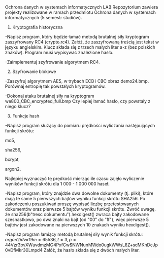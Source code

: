 Ochrona danych w systemach informatycznych LAB
Repozytorium zawiera projekty realizowane w ramach przedmiotu Ochrona danych w systemach informatycznych (5 semestr studiów).

1. Kryptografia historyczna

-Napisz program, który będzie łamać metodą brutalnej siły kryptogram zaszyfrowany RC4 (crypto.rc4). Załóż, że zaszyfrowaną treścią jest tekst w języku angielskim. Klucz składa się z trzech małych liter a-z (bez polskich znaków). Program musi wypisywać znalezione hasło. 

-Zaimplementuj szyfrowanie algorytmem RC4.

2. Szyfrowanie blokowe

-Zaszyfruj algorytmem AES, w trybach ECB i CBC obraz demo24.bmp. Porównaj entropię tak powstałych kryptogramów. 

-Dokonaj ataku brutalnej siły na kryptogram we800_CBC_encrypted_full.bmp Czy lepiej łamać hasło, czy powstały z niego klucz?

3. Funkcje hash

-Napisz program służący do pomiaru prędkości wyliczania następujących funkcji skrótu:

md5,

sha256,

bcrypt,

argon2.

Najlepiej wyznaczyć tę prędkość mierząc ile czasu zajęło wyliczenie wyników funkcji skrótu dla 1 000 - 1 000 000 haseł.

-Napisz program, który znajdzie dwa dowolne dokumenty (tj. pliki), które mają te same 5 pierwszych bajtów wyniku funkcji skrótu SHA256. Po zakończeniu poszukiwań proszę wypisać liczbę przetestowanych dokumentów oraz pierwsze 5 bajtów wyniku funkcji skrótu. Zwróć uwagę, że sha256(b"tresc dokumentu").hexdigest() zwraca bajty zakodowane szesnastkowo, po dwa znaki na bajt (od "00" do "ff"), więc pierwsze 5 bajtów jest zakodowane na pierwszych 10 znakach wyniku hexdigest().

-Napisz program łamiący metodą brutalnej siły wynik funkcji skrótu: $argon2id$v=19$m=65536,t=3,p=4$4Vzr3bvXWuvdmzMG4PxfCw$NWNunMWdo0ugkWWsL8Z+sdMKnDcJp0vDfMkr30Lmpd4 Załóż, że hasło składa się z dwóch małych liter. 
